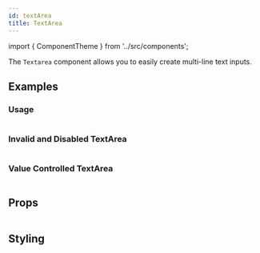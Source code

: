 ```yaml
---
id: textArea
title: TextArea
---
```


import { ComponentTheme } from '../src/components';

The `Textarea` component allows you to easily create multi-line text inputs.

## Examples

### Usage

```ComponentSnackPlayer path=primitives,TextArea,basic.tsx

```

### Invalid and Disabled TextArea

```ComponentSnackPlayer path=primitives,TextArea,invalid.tsx

```

### Value Controlled TextArea

```ComponentSnackPlayer path=primitives,TextArea,value.tsx

```

## Props

```ComponentPropTable path=primitives,TextArea,index.tsx

```

## Styling

<ComponentTheme name="textArea" />
